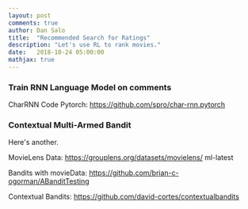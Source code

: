 ```yaml
---
layout: post
comments: true
author: Dan Salo
title:  "Recommended Search for Ratings"
description: "Let's use RL to rank movies."
date:   2018-10-24 05:00:00
mathjax: true
---
```


### Train RNN Language Model on comments

CharRNN Code Pytorch:
https://github.com/spro/char-rnn.pytorch

### Contextual Multi-Armed Bandit

Here's another.

MovieLens Data: https://grouplens.org/datasets/movielens/
ml-latest

Bandits with movieData: https://github.com/brian-c-ogorman/ABanditTesting

Contextual Bandits:
https://github.com/david-cortes/contextualbandits

